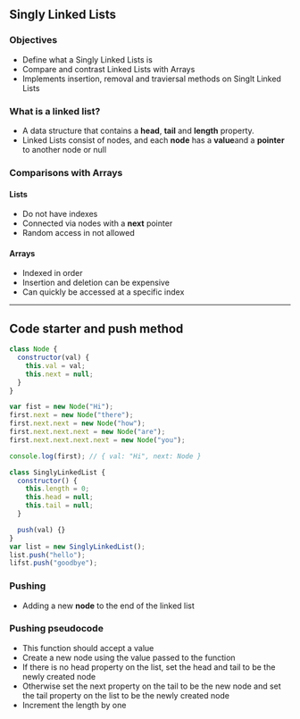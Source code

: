 ## Singly Linked Lists

### Objectives

- Define what a Singly Linked Lists is
- Compare and contrast Linked Lists with Arrays
- Implements insertion, removal and traviersal methods on Singlt Linked Lists

### What is a linked list?

- A data structure that contains a **head**, **tail** and **length** property.
- Linked Lists consist of nodes, and each **node** has a **value**and a **pointer** to another node or null

### Comparisons with Arrays

#### Lists

- Do not have indexes
- Connected via nodes with a **next** pointer
- Random access in not allowed

#### Arrays

- Indexed in order
- Insertion and deletion can be expensive
- Can quickly be accessed at a specific index

---

## Code starter and push method

```js
class Node {
  constructor(val) {
    this.val = val;
    this.next = null;
  }
}

var fist = new Node("Hi");
first.next = new Node("there");
first.next.next = new Node("how");
first.next.next.next = new Node("are");
first.next.next.next.next = new Node("you");

console.log(first); // { val: "Hi", next: Node }

class SinglyLinkedList {
  constructor() {
    this.length = 0;
    this.head = null;
    this.tail = null;
  }

  push(val) {}
}
var list = new SinglyLinkedList();
list.push("hello");
lifst.push("goodbye");
```

### Pushing

- Adding a new **node** to the end of the linked list

### Pushing pseudocode

- This function should accept a value
- Create a new node using the value passed to the function
- If there is no head property on the list, set the head and tail to be the newly created node
- Otherwise set the next property on the tail to be the new node and set the tail property on the list to be the newly created node
- Increment the length by one

